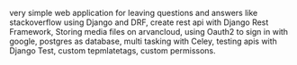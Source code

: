 very simple web application for leaving questions and answers like stackoverflow using Django and DRF, create rest api with Django Rest Framework, 
Storing media files on arvancloud, using Oauth2 to sign in with google, postgres as database, 
multi tasking with Celey, testing apis with Django Test, custom tepmlatetags, custom permissons.

